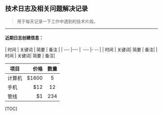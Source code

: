 ## 技术日志及相关问题解决记录

> 用于每天记录一下工作中遇到的技术片段。

---

#### 近期日志创建信息：

| 时间 |  关键词 |  简要 | 备注 |
| ---  |---  |  --- |- -- |
| 时间 |  关键词|  简要  | 备注|
| 时间 |  关键词|  简要  | 备注|

| 项目     | 价格   |  数量  |
| -------- | -----:  | :----:  |
| 计算机   | \$1600 |   5     |
| 手机     |   \$12   |   12   |
| 管线     |    \$1    |  234  |

[TOC]
